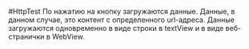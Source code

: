 #HttpTest
По нажатию на кнопку загружаются данные. Данные, в данном случае, это контент с определенного url-адреса. Данные загружаются одновременно в виде строки в textView и в виде веб-странички в WebView.